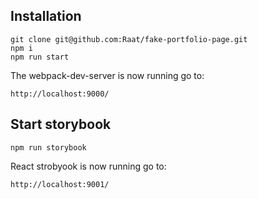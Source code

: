 ## Installation
```
git clone git@github.com:Raat/fake-portfolio-page.git
npm i
npm run start
```
The webpack-dev-server is now running go to:
```
http://localhost:9000/
```

## Start storybook
```
npm run storybook
```
React strobyook is now running go to:
```
http://localhost:9001/
```

